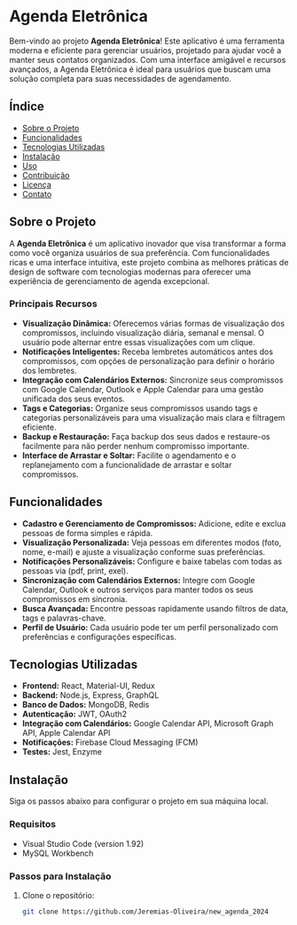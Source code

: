 # Agenda Eletrônica

Bem-vindo ao projeto **Agenda Eletrônica**! Este aplicativo é uma ferramenta moderna e eficiente para gerenciar usuários, projetado para ajudar você a manter seus contatos organizados. Com uma interface amigável e recursos avançados, a Agenda Eletrônica é ideal para usuários que buscam uma solução completa para suas necessidades de agendamento.

## Índice

- [Sobre o Projeto](#sobre-o-projeto)
- [Funcionalidades](#funcionalidades)
- [Tecnologias Utilizadas](#tecnologias-utilizadas)
- [Instalação](#instalação)
- [Uso](#uso)
- [Contribuição](#contribuição)
- [Licença](#licença)
- [Contato](#contato)

## Sobre o Projeto

A **Agenda Eletrônica** é um aplicativo inovador que visa transformar a forma como você organiza usuários de sua preferência. Com funcionalidades ricas e uma interface intuitiva, este projeto combina as melhores práticas de design de software com tecnologias modernas para oferecer uma experiência de gerenciamento de agenda excepcional.

### Principais Recursos

- **Visualização Dinâmica:** Oferecemos várias formas de visualização dos compromissos, incluindo visualização diária, semanal e mensal. O usuário pode alternar entre essas visualizações com um clique.
- **Notificações Inteligentes:** Receba lembretes automáticos antes dos compromissos, com opções de personalização para definir o horário dos lembretes.
- **Integração com Calendários Externos:** Sincronize seus compromissos com Google Calendar, Outlook e Apple Calendar para uma gestão unificada dos seus eventos.
- **Tags e Categorias:** Organize seus compromissos usando tags e categorias personalizáveis para uma visualização mais clara e filtragem eficiente.
- **Backup e Restauração:** Faça backup dos seus dados e restaure-os facilmente para não perder nenhum compromisso importante.
- **Interface de Arrastar e Soltar:** Facilite o agendamento e o replanejamento com a funcionalidade de arrastar e soltar compromissos.

## Funcionalidades

- **Cadastro e Gerenciamento de Compromissos:** Adicione, edite e exclua pessoas de forma simples e rápida.
- **Visualização Personalizada:** Veja pessoas em diferentes modos (foto, nome, e-mail) e ajuste a visualização conforme suas preferências.
- **Notificações Personalizáveis:** Configure e baixe tabelas com todas as pessoas via (pdf, print, exel).
- **Sincronização com Calendários Externos:** Integre com Google Calendar, Outlook e outros serviços para manter todos os seus compromissos em sincronia.
- **Busca Avançada:** Encontre pessoas rapidamente usando filtros de data, tags e palavras-chave.
- **Perfil de Usuário:** Cada usuário pode ter um perfil personalizado com preferências e configurações específicas.

## Tecnologias Utilizadas

- **Frontend:** React, Material-UI, Redux
- **Backend:** Node.js, Express, GraphQL
- **Banco de Dados:** MongoDB, Redis
- **Autenticação:** JWT, OAuth2
- **Integração com Calendários:** Google Calendar API, Microsoft Graph API, Apple Calendar API
- **Notificações:** Firebase Cloud Messaging (FCM)
- **Testes:** Jest, Enzyme

## Instalação

Siga os passos abaixo para configurar o projeto em sua máquina local.

### Requisitos

- Visual Studio Code (version 1.92)
- MySQL Workbench

### Passos para Instalação

1. Clone o repositório:
   ```bash
   git clone https://github.com/Jeremias-Oliveira/new_agenda_2024
